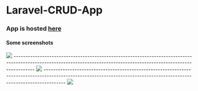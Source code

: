 # Laravel-CRUD-App
### App is hosted <a href="#">here</a>

#### Some screenshots
<img src="https://i.imgur.com/NQar4xP.png" />
---------------------------------------------------------------------------------------------------------------------------------------------------------------------
<img src="https://i.imgur.com/7HWNr9a.png" />
---------------------------------------------------------------------------------------------------------------------------------------------------------------------
<img src="https://i.imgur.com/7gPM6n8.png" />
